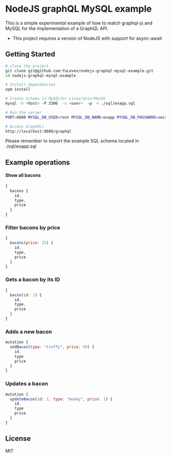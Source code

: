 NodeJS graphQL MySQL example
==================================

This is a simple experimental example of how to match graphql-js and MySQL for the implementation of a GraphQL API.

- This project requires a version of NodeJS with support for async-await

Getting Started
---------------

```sh
# clone the project
git clone git@github.com:YuLeven/nodejs-graphql-mysql-example.git
cd nodejs-graphql-mysql-example

# Install dependencies
npm install

# Create Schema in MySQLfor Linux/Unix/MacOS
mysql -h <host> -P 3306  -u <user>  -p  < ./sql/exapp.sql

# Run the server
PORT=8080 MYSQL_DB_USER=root MYSQL_DB_NAME=exapp MYSQL_DB_PASSWORD=secret MYSQL_DB_ADDRESS=localhost MYSQL_DB_POOL_SIZE=10 npm start

# Access GraphQLi
http://localhost:8080/graphql
```

Please remember to export the example SQL schema located in ./sql/exapp.sql

## Example operations

#### Show all bacons
```js
{
  bacons {
    id,
    type,
    price
  }
}
```

### Filter bacons by price
```js
{
  bacons(price: 25) {
    id,
    type,
    price
  }
}
```

### Gets a bacon by its ID
```js
{
  bacon(id: 1) {
    id,
    type,
    price
  }
}
```

### Adds a new bacon
```js
mutation {
  addBacon(type: "truffy", price: 99) {
    id,
    type
    price
  }
}
```

### Updates a bacon
```js
mutation {
  updateBacon(id: 1, type: "musky", price: 1) {
    id,
    type
    price
  }
}
```

License
-------

MIT
